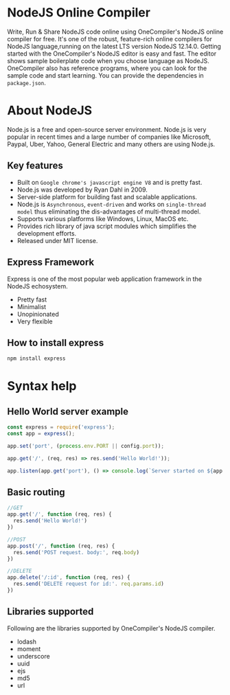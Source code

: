 # NodeJS Online Compiler

Write, Run & Share NodeJS code online using OneCompiler's NodeJS online compiler for free. It's one of the robust, feature-rich online compilers for NodeJS language,running on the latest LTS version NodeJS 12.14.0. Getting started with the OneCompiler's NodeJS editor is easy and fast. The editor shows sample boilerplate code when you choose language as NodeJS. OneCompiler also has reference programs, where you can look for the sample code and start learning. You can provide the dependencies in `package.json`. 

# About NodeJS

Node.js is a free and open-source server environment. Node.js is very popular in recent times and a large number of companies like Microsoft, Paypal, Uber, Yahoo, General Electric and many others are using Node.js.

## Key features

* Built on `Google chrome's javascript engine V8` and is pretty fast.
* Node.js was developed by Ryan Dahl in 2009.
* Server-side platform for building fast and scalable applications.
* Node.js is `Asynchronous`, `event-driven` and works on `single-thread model` thus eliminating the dis-advantages of multi-thread model.
* Supports various platforms like Windows, Linux, MacOS etc.
* Provides rich library of java script modules which simplifies the development efforts.
* Released under MIT license.

## Express Framework

Express is one of the most popular web application framework in the NodeJS echosystem.

* Pretty fast
* Minimalist
* Unopinionated
* Very flexible

## How to install express

```sh
npm install express
```

# Syntax help

## Hello World server example

```javascript
const express = require('express');
const app = express();

app.set('port', (process.env.PORT || config.port));

app.get('/', (req, res) => res.send('Hello World!'));

app.listen(app.get('port'), () => console.log(`Server started on ${app.get('port')} port`))
```

## Basic routing

```javascript
//GET
app.get('/', function (req, res) {
  res.send('Hello World!')
})

//POST 
app.post('/', function (req, res) {
  res.send('POST request. body:', req.body)
})

//DELETE
app.delete('/:id', function (req, res) {
  res.send('DELETE request for id:'. req.params.id)
})
```

## Libraries supported
Following are the libraries supported by OneCompiler's NodeJS compiler.

* lodash
* moment
* underscore
* uuid
* ejs
* md5
* url
